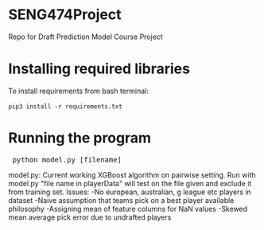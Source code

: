 # SENG474Project
Repo for Draft Prediction Model Course Project
# Installing required libraries
To install requirements from bash terminal: <pre> ```pip3 install -r requirements.txt``` </pre>

# Running the program

<pre> python model.py [filename] </pre>


model.py: Current working XGBoost algorithm on pairwise setting. Run with model.py "file name in playerData" will test on the file given and exclude it from training set.
Issues:
-No european, australian, g league etc players in dataset
-Naive assumption that teams pick on a best player available philosophy
-Assigning mean of feature columns for NaN values
-Skewed mean average pick error due to undrafted players

